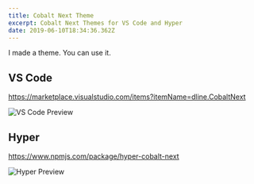 ```yaml
---
title: Cobalt Next Theme
excerpt: Cobalt Next Themes for VS Code and Hyper
date: 2019-06-10T18:34:36.362Z
---
```

I made a theme. You can use it.

## VS Code

<https://marketplace.visualstudio.com/items?itemName=dline.CobaltNext>

![VS Code Preview](/uploads/vscode.png "VS Code Preview")

## Hyper

<https://www.npmjs.com/package/hyper-cobalt-next>

![Hyper Preview](/uploads/hyper.png "Hyper Preview")
